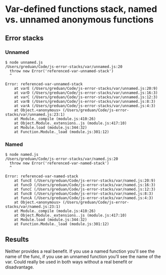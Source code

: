 # Var-defined functions stack, named vs. unnamed anonymous functions

## Error stacks

### Unnamed

```
$ node unnamed.js
/Users/greduan/Code/js-error-stacks/var/unnamed.js:20
  throw new Error('referenced-var-unnamed-stack')
  ^

Error: referenced-var-unnamed-stack
    at varE (/Users/greduan/Code/js-error-stacks/var/unnamed.js:20:9)
    at varD (/Users/greduan/Code/js-error-stacks/var/unnamed.js:16:3)
    at varC (/Users/greduan/Code/js-error-stacks/var/unnamed.js:12:3)
    at varB (/Users/greduan/Code/js-error-stacks/var/unnamed.js:8:3)
    at varA (/Users/greduan/Code/js-error-stacks/var/unnamed.js:4:3)
    at Object.<anonymous> (/Users/greduan/Code/js-error-stacks/var/unnamed.js:23:1)
    at Module._compile (module.js:410:26)
    at Object.Module._extensions..js (module.js:417:10)
    at Module.load (module.js:344:32)
    at Function.Module._load (module.js:301:12)
```

### Named

```
$ node named.js
/Users/greduan/Code/js-error-stacks/var/named.js:20
  throw new Error('referenced-var-named-stack')
  ^

Error: referenced-var-named-stack
    at funcE (/Users/greduan/Code/js-error-stacks/var/named.js:20:9)
    at funcD (/Users/greduan/Code/js-error-stacks/var/named.js:16:3)
    at funcC (/Users/greduan/Code/js-error-stacks/var/named.js:12:3)
    at funcB (/Users/greduan/Code/js-error-stacks/var/named.js:8:3)
    at funcA (/Users/greduan/Code/js-error-stacks/var/named.js:4:3)
    at Object.<anonymous> (/Users/greduan/Code/js-error-stacks/var/named.js:23:1)
    at Module._compile (module.js:410:26)
    at Object.Module._extensions..js (module.js:417:10)
    at Module.load (module.js:344:32)
    at Function.Module._load (module.js:301:12)
```

## Results

Neither provides a real benefit.  If you use a named function you'll see the
name of the func, if you use an unnamed function you'll see the name of the var.
Could really be used in both ways without a real benefit or disadvantage.
